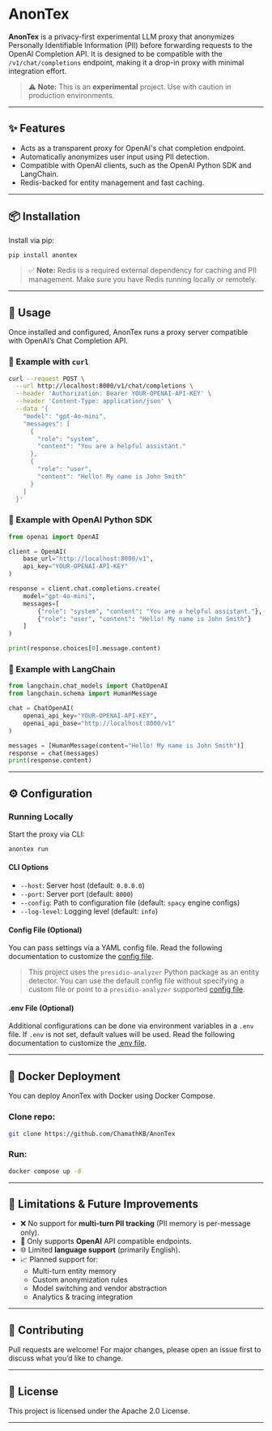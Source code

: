 # AnonTex

**AnonTex** is a privacy-first experimental LLM proxy that anonymizes Personally Identifiable Information (PII) before forwarding requests to the OpenAI Completion API. It is designed to be compatible with the `/v1/chat/completions` endpoint, making it a drop-in proxy with minimal integration effort.

> ⚠️ **Note:** This is an **experimental** project. Use with caution in production environments.

---

## ✨ Features

- Acts as a transparent proxy for OpenAI's chat completion endpoint.
- Automatically anonymizes user input using PII detection.
- Compatible with OpenAI clients, such as the OpenAI Python SDK and LangChain.
- Redis-backed for entity management and fast caching.

---

## 📦 Installation

Install via pip:

```bash
pip install anontex
```

> ✅ **Note:** Redis is a required external dependency for caching and PII management.
Make sure you have Redis running locally or remotely.

---

## 🚀 Usage

Once installed and configured, AnonTex runs a proxy server compatible with OpenAI’s Chat Completion API.

### 🔁 Example with `curl`

```bash
curl --request POST \
  --url http://localhost:8000/v1/chat/completions \
  --header 'Authorization: Bearer YOUR-OPENAI-API-KEY' \
  --header 'Content-Type: application/json' \
  --data '{
    "model": "gpt-4o-mini",
    "messages": [
      {
        "role": "system",
        "content": "You are a helpful assistant."
      },
      {
        "role": "user",
        "content": "Hello! My name is John Smith"
      }
    ]
  }'
```

### 🐍 Example with OpenAI Python SDK

```python
from openai import OpenAI

client = OpenAI(
    base_url="http://localhost:8000/v1",
    api_key="YOUR-OPENAI-API-KEY"
)

response = client.chat.completions.create(
    model="gpt-4o-mini",
    messages=[
        {"role": "system", "content": "You are a helpful assistant."},
        {"role": "user", "content": "Hello! My name is John Smith"}
    ]
)

print(response.choices[0].message.content)
```

### 🔗 Example with LangChain

```python
from langchain.chat_models import ChatOpenAI
from langchain.schema import HumanMessage

chat = ChatOpenAI(
    openai_api_key="YOUR-OPENAI-API-KEY",
    openai_api_base="http://localhost:8000/v1"
)

messages = [HumanMessage(content="Hello! My name is John Smith")]
response = chat(messages)
print(response.content)
```

---

## ⚙️ Configuration

### Running Locally

Start the proxy via CLI:

```bash
anontex run
```

#### CLI Options

- `--host`: Server host (default: `0.0.0.0`)
- `--port`: Server port (default: `8000`)
- `--config`: Path to configuration file (default: `spacy` engine configs)
- `--log-level`: Logging level (default: `info`)

#### Config File (Optional)
You can pass settings via a YAML config file. Read the following documentation to customize the [config file](https://github.com/ChamathKB/AnonTex/wiki/Config-File).
> This project uses the `presidio-analyzer` Python package as an entity detector. You can use the default config file without specifying a custom file or point to a `presidio-analyzer` supported [config file](https://microsoft.github.io/presidio/analyzer/customizing_nlp_models/#Configure-Presidio-to-use-the-new-model).

#### .env File (Optional)

Additional configurations can be done via environment variables in a `.env` file.
If `.env` is not set, default values will be used. Read the following documentation to customize the [.env file](https://github.com/ChamathKB/AnonTex/wiki/Configuring-.env-File).

---

## 🐳 Docker Deployment

You can deploy AnonTex with Docker using Docker Compose.
### Clone repo:
```bash
git clone https://github.com/ChamathKB/AnonTex
```

### Run:

```bash
docker compose up -d
```

---

## 🚧 Limitations & Future Improvements

- ❌ No support for **multi-turn PII tracking** (PII memory is per-message only).
- 🔗 Only supports **OpenAI** API compatible endpoints.
- 🌐 Limited **language support** (primarily English).
- 📈 Planned support for:
  - Multi-turn entity memory
  - Custom anonymization rules
  - Model switching and vendor abstraction
  - Analytics & tracing integration

---

## 🤝 Contributing

Pull requests are welcome! For major changes, please open an issue first to discuss what you’d like to change.

---

## 📄 License

This project is licensed under the Apache 2.0 License.

---
